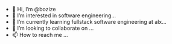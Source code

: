 - 👋 Hi, I’m @bozize
- 👀 I’m interested in software engineering...
- 🌱 I’m currently learning fullstack software engineering at alx...
- 💞️ I’m looking to collaborate on ...
- 📫 How to reach me ...

<!---
bozize/bozize is a ✨ special ✨ repository because its `README.md` (this file) appears on your GitHub profile.
You can click the Preview link to take a look at your changes.
--->
